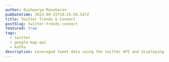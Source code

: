 ```yaml
---
author: Aishwarya Manoharan
pubDatetime: 2023-09-25T10:25:54.547Z
title: Twitter Trends & Connect
postSlug: twitter-trends-connect
featured: true
tags:
  - twitter
  - google-map-api
  - kafka
description: Leveraged tweet data using the twitter API and displaying the trends on a HeatMap using the Google Maps API.
---
```


